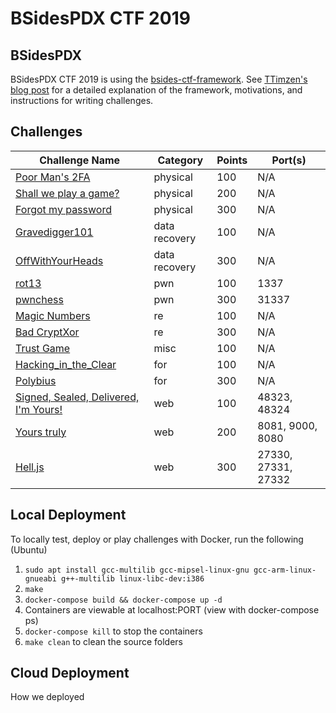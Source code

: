 # BSidesPDX CTF 2019

## BSidesPDX

BSidesPDX CTF 2019 is using the [bsides-ctf-framework](https://github.com/BSidesPDX/bsides-ctf-framework). See [TTimzen's blog post](https://www.tophertimzen.com/blog/BSidesPDXCTFFramework/) for a detailed explanation of the framework, motivations, and instructions for writing challenges.

## Challenges

| Challenge Name                                                 | Category      | Points | Port(s)             |
| -------------------------------------------------------------- | ------------- | ------ | ------------------- |
| [Poor Man's 2FA](physical/phys100-Poor_Mans_2fa)               | physical      | 100    | N/A                 |
| [Shall we play a game?](physical/phys200_Shall_we_play_a_game) | physical      | 200    | N/A                 |
| [Forgot my password](physical/phys300-Forgot_my_password)      | physical      | 300    | N/A                 |
| [Gravedigger101](data%20recovery/100-Gravedigger101/)          | data recovery | 100    | N/A                 |
| [OffWithYourHeads](data%20recovery/300-OffWithYourHeads!/)     | data recovery | 300    | N/A                 |
| [rot13](pwn/100-rot13/)                                        | pwn           | 100    | 1337                |
| [pwnchess](pwn/300-pwnchess/)                                  | pwn           | 300    | 31337               |
| [Magic Numbers](re/100-magicnumbers/)                          | re            | 100    | N/A                 |
| [Bad CryptXor](re/300-badcryptXor/)                            | re            | 300    | N/A                 |
| [Trust Game](misc/100-TrustGame/)                              | misc          | 100    | N/A                 |
| [Hacking_in_the_Clear](forensics/for100-Hacking_in_the_Clear/) | for           | 100    | N/A                 |
| [Polybius](forensics/for300-polybius/)                         | for           | 300    | N/A                 |
| [Signed, Sealed, Delivered, I'm Yours!](web/100-signedsealed/) | web           | 100    | 48323, 48324        |
| [Yours truly](web/200-yourstruly/)                             | web           | 200    | 8081, 9000, 8080    |
| [Hell.js](web/300-helljs/)                                     | web           | 300    | 27330, 27331, 27332 |

## Local Deployment

To locally test, deploy or play challenges with Docker, run the following (Ubuntu)

1. `sudo apt install gcc-multilib gcc-mipsel-linux-gnu gcc-arm-linux-gnueabi g++-multilib linux-libc-dev:i386`
2. `make`
3. `docker-compose build && docker-compose up -d`
4. Containers are viewable at localhost:PORT (view with docker-compose ps)
5. `docker-compose kill` to stop the containers
6. `make clean` to clean the source folders

## Cloud Deployment

How we deployed
